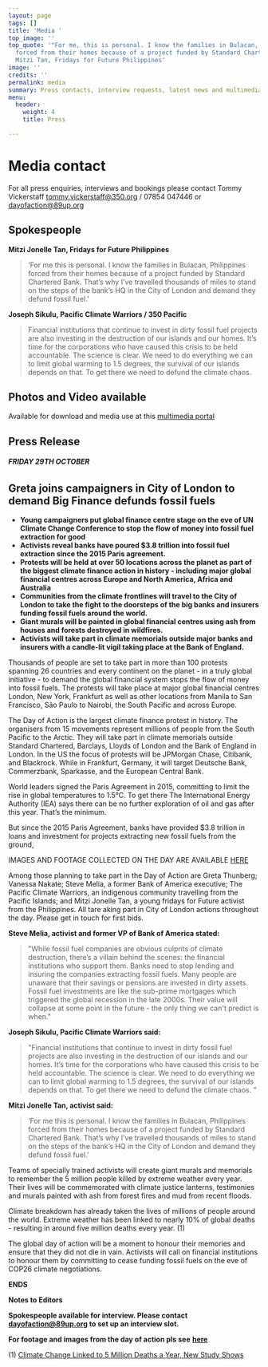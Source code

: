```yaml
---
layout: page
tags: []
title: 'Media '
top_image: ''
top_quote: '"For me, this is personal. I know the families in Bulacan, Philippines
  forced from their homes because of a project funded by Standard Chartered Bank"
  Mitzi Tan, Fridays for Future Philippines'
image: ''
credits: ''
permalink: media
summary: Press contacts, interview requests, latest news and multimedia assets
menu:
  header:
    weight: 4
    title: Press

---
```

# Media contact

For all press enquiries, interviews and bookings please contact Tommy Vickerstaff [tommy.vickerstaff@350.org](mailto:tommy.vickerstaff@350.org) / 07854 047446 or [dayofaction@89up.org](mailto:dayofaction@89up.org)

## Spokespeople

**Mitzi Jonelle Tan, Fridays for Future Philippines**

> ‘For me this is personal. I know the families in Bulacan, Philippines forced from their homes because of a project funded by Standard Chartered Bank. That’s why I’ve travelled thousands of miles to stand on the steps of the bank’s HQ in the City of London and demand they defund fossil fuel.’

**Joseph Sikulu, Pacific Climate Warriors / 350 Pacific**

> Financial institutions that continue to invest in dirty fossil fuel projects are also investing in the destruction of our islands and our homes. It’s time for the corporations who have caused this crisis to be held accountable. The science is clear. We need to do everything we can to limit global warming to 1.5 degrees, the survival of our islands depends on that. To get there we need to defund the climate chaos.

## Photos and Video available

Available for download and media use at this [multimedia portal](https://350org.widencollective.com/portals/nkryeayx/DefundClimateChaos)

## Press Release

###### **FRIDAY 29TH OCTOBER**

## **Greta joins campaigners in City of London to demand Big Finance defunds fossil fuels**

* **Young campaigners put global finance centre stage on the eve of UN Climate Change Conference to stop the flow of money into fossil fuel extraction for good**
* **Activists reveal banks have poured $3.8 trillion into fossil fuel extraction since the 2015 Paris agreement.**
* **Protests will be held at over 50 locations across the planet as part of the biggest climate finance action in history - including major global financial centres across Europe and North America, Africa and Australia**
* **Communities from the climate frontlines will travel to the City of London to take the fight to the doorsteps of the big banks and insurers funding fossil fuels around the world.**
* **Giant murals will be painted in global financial centres using ash from houses and forests destroyed in wildfires.**
* **Activists will take part in climate memorials outside major banks and insurers with a candle-lit vigil taking place at the Bank of England.**

Thousands of people are set to take part in more than 100 protests spanning 26 countries and every continent on the planet - in a truly global initiative - to demand the global financial system stops the flow of money into fossil fuels. The protests will take place at major global financial centres London, New York, Frankfurt as well as other locations from Manila to San Francisco, São Paulo to Nairobi, the South Pacific and across Europe.

The Day of Action is the largest climate finance protest in history. The organisers from 15 movements represent millions of people from the South Pacific to the Arctic. They will take part in climate memorials outside Standard Chartered, Barclays, Lloyds of London and the Bank of England in London. In the US the focus of protests will be JPMorgan Chase, Citibank, and Blackrock. While in Frankfurt, Germany, it will target Deutsche Bank, Commerzbank, Sparkasse, and the European Central Bank.

World leaders signed the Paris Agreement in 2015, committing to limit the rise in global temperatures to 1.5°C. To get there The International Energy Authority (IEA) says there can be no further exploration of oil and gas after this year. That’s the minimum.

But since the 2015 Paris Agreement, banks have provided $3.8 trillion in loans and investment for projects extracting new fossil fuels from the ground,

IMAGES AND FOOTAGE COLLECTED ON THE DAY ARE AVAILABLE [HERE](https://350org.widencollective.com/portals/nkryeayx/PeopletotheFrontportal)

Among those planning to take part in the Day of Action are Greta Thunberg; Vanessa Nakate; Steve Melia, a former Bank of America executive; The Pacific Climate Warriors, an indigenous community travelling from the Pacific Islands; and Mitzi Jonelle Tan, a young fridays for Future activist from the Philippines. All tare aking part in City of London actions throughout the day. Please get in touch for first bids.

**Steve Melia, activist and former VP of Bank of America stated:**

> "While fossil fuel companies are obvious culprits of climate destruction, there’s a villain behind the scenes: the financial institutions who support them. Banks need to stop lending and insuring the companies extracting fossil fuels. Many people are unaware that their savings or pensions are invested in dirty assets. Fossil fuel investments are like the sub-prime mortgages which triggered the global recession in the late 2000s. Their value will collapse at some point in the future - the only thing we can't predict is when."

**Joseph Sikulu, Pacific Climate Warriors said:**

> "Financial institutions that continue to invest in dirty fossil fuel projects are also investing in the destruction of our islands and our homes. It’s time for the corporations who have caused this crisis to be held accountable. The science is clear. We need to do everything we can to limit global warming to 1.5 degrees, the survival of our islands depends on that. To get there we need to defund the climate chaos. "

**Mitzi Jonelle Tan, activist said:**

> ‘For me this is personal. I know the families in Bulacan, Philippines forced from their homes because of a project funded by Standard Chartered Bank. That’s why I’ve travelled thousands of miles to stand on the steps of the bank’s HQ in the City of London and demand they defund fossil fuel.’

Teams of specially trained activists will create giant murals and memorials to remember the 5 million people killed by extreme weather every year. Their lives will be commemorated with climate justice lanterns, testimonies and murals painted with ash from forest fires and mud from recent floods.

Climate breakdown has already taken the lives of millions of people around the world. Extreme weather has been linked to nearly 10% of global deaths - resulting in around five million deaths every year. (1)

The global day of action will be a moment to honour their memories and ensure that they did not die in vain. Activists will call on financial institutions to honour them by committing to cease funding fossil fuels on the eve of COP26 climate negotiations.

**ENDS**

**Notes to Editors**

**Spokespeople available for interview. Please contact dayofaction@89up.org to set up an interview slot.**

**For footage and images from the day of action pls see** [**here**](https://350org.widencollective.com/portals/nkryeayx/PeopletotheFrontportal)

(1) [Climate Change Linked to 5 Million Deaths a Year, New Study Shows](https://www.bloomberg.com/news/articles/2021-07-07/climate-change-linked-to-5-million-deaths-a-year-new-study-shows)